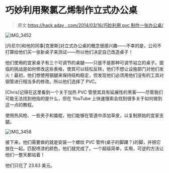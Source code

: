# 巧妙利用聚氯乙烯制作立式办公桌

> 原文:[https://hack aday . com/2014/03/16/巧妙利用 pvc 制作一张办公桌/](https://hackaday.com/2014/03/16/clever-use-of-pvc-to-make-a-standing-desk-at-work/)

![IMG_3452](../Images/9b8f2da79de82319898707157724e5c8.png)

[丹尼尔]和他的同事[克里斯]对立式办公桌的概念很感兴趣——不幸的是，公司不打算给他们买一张新桌子来测试——所以他们决定自己改造桌子！

他们使用的宜家桌子有三个可调节的桌腿——只是不是那种可调节站立的桌子。面临的挑战是如何修改这些表格，使其可以轻松反转，他们不想让设施部门对他们发火！最初，他们想使用钢腿来保持结构稳定，但发现他们必须用他们没有的工具对钢管进行相当多的修改。所以他们选择了 PVC。

[Chris]记得在这里看到一个关于加热 PVC 管使其具有延展性的黑客——尽管我们可能无法找到他指的是什么，但在 YouTube 上快速搜索会找到很多关于如何做到这一点的教程。

使用热风枪、一些夹子和撬棍，他们能够在管道中添加草皮，以复制原始的宜家支腿。

![IMG_3458](../Images/745ce413e6241752fd1fb57898048c14.png)

接下来，他们需要做的就是安装一个螺纹 PVC 管件(桌子的脚踝？)的脚，并把它放在一起。匹配喷漆的颜色，他们就完成了。一个超级简单，实用，可逆的方法让他们一整天都站着！

他们只花了 23.83 美元。